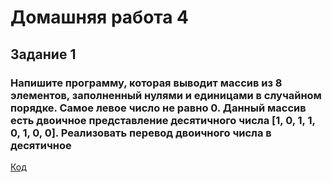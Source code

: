 # Домашняя работа 4

## Задание 1
### Напишите программу, которая выводит массив из 8 элементов, заполненный нулями и единицами в случайном порядке. Самое левое число не равно 0. Данный массив есть двоичное представление десятичного числа [1, 0, 1, 1, 0, 1, 0, 0]. Реализовать перевод двоичного числа в десятичное

[Код]()
